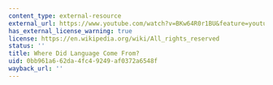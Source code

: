 ```yaml
---
content_type: external-resource
external_url: https://www.youtube.com/watch?v=BKw64R0r1BU&feature=youtu.be
has_external_license_warning: true
license: https://en.wikipedia.org/wiki/All_rights_reserved
status: ''
title: Where Did Language Come From?
uid: 0bb961a6-62da-4fc4-9249-af0372a6548f
wayback_url: ''
---
```

